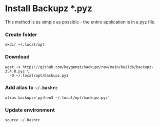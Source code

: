 # Install Backupz *.pyz

This method is as simple as possible - the entire application is in a pyz file.

### Create folder

```shell
mkdir ~/.local/opt
```

### Download

```shell
wget -x https://github.com/keygenqt/backupz/raw/main/builds/backupz-2.4.0.pyz \
  -O ~/.local/opt/backupz.pyz
```

### Add alias to `~/.bashrc`

```shell
alias backupz='python3 ~/.local/opt/backupz.pyz'
```

### Update environment

```shell
source ~/.bashrc
```
